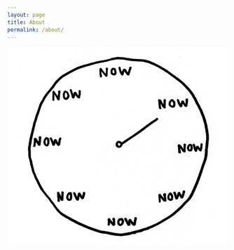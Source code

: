 ```yaml
---
layout: page
title: About
permalink: /about/
---
```


![image tooltip here](/assets/img/now-clock.gif)